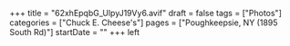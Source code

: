 +++
title = "62xhEpqbG_UlpyJ19Vy6.avif"
draft = false
tags = ["Photos"]
categories = ["Chuck E. Cheese's"]
pages = ["Poughkeepsie, NY (1895 South Rd)"]
startDate = ""
+++
left
